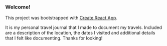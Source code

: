 ### Welcome!

This project was bootstrapped with [Create React App](https://github.com/facebook/create-react-app).

It is my personal travel journal that I made to document my travels. Included are a description of the location, the dates I visited and additional details that I felt like documenting. Thanks for looking!
